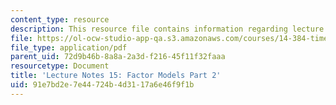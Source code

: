 ```yaml
---
content_type: resource
description: This resource file contains information regarding lecture 15.
file: https://ol-ocw-studio-app-qa.s3.amazonaws.com/courses/14-384-time-series-analysis-fall-2013/91e7bd2e7e44724b4d3117a6e46f9f1b_MIT14_384F13_lec15.pdf
file_type: application/pdf
parent_uid: 72d9b46b-8a8a-2a3d-f216-45f11f32faaa
resourcetype: Document
title: 'Lecture Notes 15: Factor Models Part 2'
uid: 91e7bd2e-7e44-724b-4d31-17a6e46f9f1b
---
```

